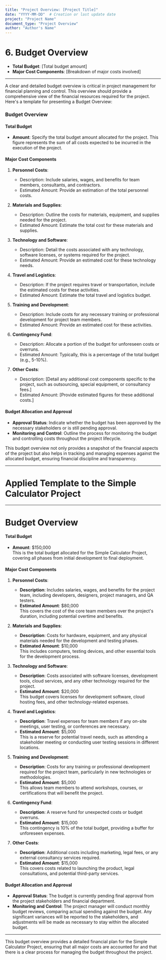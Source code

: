 ```yaml
---
title: "Project Overview: [Project Title]"
date: "YYYY-MM-DD"  # Creation or last update date
project: "Project Name"
document_type: "Project Overview"
author: "Author's Name"
---
```

# 6. Budget Overview

- **Total Budget**: [Total budget amount]
- **Major Cost Components**: [Breakdown of major costs involved]

---
A clear and detailed budget overview is critical in project management for financial planning and control. This overview should provide a comprehensive view of the financial resources required for the project. Here's a template for presenting a Budget Overview:

### Budget Overview

#### Total Budget
- **Amount**: Specify the total budget amount allocated for the project. This figure represents the sum of all costs expected to be incurred in the execution of the project.

#### Major Cost Components
1. **Personnel Costs**: 
   - Description: Include salaries, wages, and benefits for team members, consultants, and contractors. 
   - Estimated Amount: Provide an estimation of the total personnel costs.

2. **Materials and Supplies**:
   - Description: Outline the costs for materials, equipment, and supplies needed for the project.
   - Estimated Amount: Estimate the total cost for these materials and supplies.

3. **Technology and Software**:
   - Description: Detail the costs associated with any technology, software licenses, or systems required for the project.
   - Estimated Amount: Provide an estimated cost for these technology needs.

4. **Travel and Logistics**:
   - Description: If the project requires travel or transportation, include the estimated costs for these activities.
   - Estimated Amount: Estimate the total travel and logistics budget.

5. **Training and Development**:
   - Description: Include costs for any necessary training or professional development for project team members.
   - Estimated Amount: Provide an estimated cost for these activities.

6. **Contingency Fund**:
   - Description: Allocate a portion of the budget for unforeseen costs or overruns. 
   - Estimated Amount: Typically, this is a percentage of the total budget (e.g., 5-10%).

7. **Other Costs**:
   - Description: [Detail any additional cost components specific to the project, such as outsourcing, special equipment, or consultancy fees.]
   - Estimated Amount: [Provide estimated figures for these additional costs.]

#### Budget Allocation and Approval
- **Approval Status**: Indicate whether the budget has been approved by the necessary stakeholders or is still pending approval.
- **Monitoring and Control**: Outline the process for monitoring the budget and controlling costs throughout the project lifecycle.

This budget overview not only provides a snapshot of the financial aspects of the project but also helps in tracking and managing expenses against the allocated budget, ensuring financial discipline and transparency.

---
# Applied Template to the Simple Calculator Project

---
# Budget Overview

#### Total Budget
- **Amount**: $150,000  
  This is the total budget allocated for the Simple Calculator Project, covering all phases from initial development to final deployment.

#### Major Cost Components

1. **Personnel Costs**: 
   - **Description**: Includes salaries, wages, and benefits for the project team, including developers, designers, project managers, and QA testers.
   - **Estimated Amount**: $80,000  
     This covers the cost of the core team members over the project's duration, including potential overtime and benefits.

2. **Materials and Supplies**:
   - **Description**: Costs for hardware, equipment, and any physical materials needed for the development and testing phases.
   - **Estimated Amount**: $10,000  
     This includes computers, testing devices, and other essential tools for the development process.

3. **Technology and Software**:
   - **Description**: Costs associated with software licenses, development tools, cloud services, and any other technology required for the project.
   - **Estimated Amount**: $20,000  
     This budget covers licenses for development software, cloud hosting fees, and other technology-related expenses.

4. **Travel and Logistics**:
   - **Description**: Travel expenses for team members if any on-site meetings, user testing, or conferences are necessary.
   - **Estimated Amount**: $5,000  
     This is a reserve for potential travel needs, such as attending a stakeholder meeting or conducting user testing sessions in different locations.

5. **Training and Development**:
   - **Description**: Costs for any training or professional development required for the project team, particularly in new technologies or methodologies.
   - **Estimated Amount**: $5,000  
     This allows team members to attend workshops, courses, or certifications that will benefit the project.

6. **Contingency Fund**:
   - **Description**: A reserve fund for unexpected costs or budget overruns.
   - **Estimated Amount**: $15,000  
     This contingency is 10% of the total budget, providing a buffer for unforeseen expenses.

7. **Other Costs**:
   - **Description**: Additional costs including marketing, legal fees, or any external consultancy services required.
   - **Estimated Amount**: $15,000  
     This covers costs related to launching the product, legal consultations, and potential third-party services.

#### Budget Allocation and Approval
- **Approval Status**: The budget is currently pending final approval from the project stakeholders and financial department.
- **Monitoring and Control**: The project manager will conduct monthly budget reviews, comparing actual spending against the budget. Any significant variances will be reported to the stakeholders, and adjustments will be made as necessary to stay within the allocated budget.

---

This budget overview provides a detailed financial plan for the Simple Calculator Project, ensuring that all major costs are accounted for and that there is a clear process for managing the budget throughout the project. 